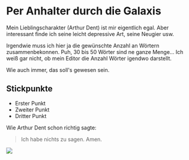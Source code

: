 # Per Anhalter durch die Galaxis

Mein Lieblingscharakter (Arthur Dent) ist mir eigentlich egal. Aber interessant finde ich seine leicht depressive Art, seine Neugier usw.

Irgendwie muss ich hier ja die gewünschte Anzahl an Wörtern zusammenbekonnen. Puh, 30 bis 50 Wörter sind ne ganze Menge... Ich weiß gar nicht, ob mein Editor die Anzahl Wörter igendwo darstellt.

Wie auch immer, das soll's gewesen sein.

## Stickpunkte
* Erster Punkt
* Zweiter Punkt
* Dritter Punkt

Wie Arthur Dent schon richtig sagte:
> Ich habe nichts zu sagen.
> Amen.

<img src="https://vignette.wikia.nocookie.net/hitchhikers/images/a/af/Tumblr_m6z824lV1O1r5uhho.png/revision/latest/scale-to-width-down/278?cb=20121026075243"/>